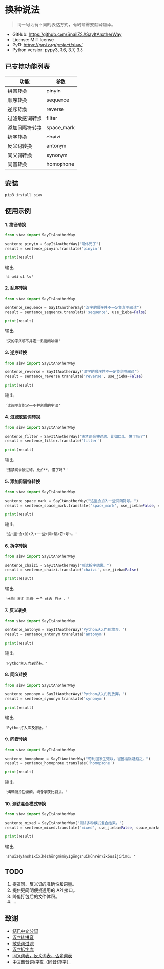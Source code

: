 # 换种说法

> 同一句话有不同的表达方式，有时候需要翻译翻译。

* GitHub: https://github.com/SnailZSJ/SayItAnotherWay
* License: MIT license
* PyPI: https://pypi.org/project/siaw/
* Python version: pypy3, 3.6, 3.7, 3.8

## 已支持功能列表

| 功能 | 参数 |
| ---- | ---- |
| 拼音转换 | pinyin |
| 顺序转换 | sequence |
| 逆序转换 | reverse |
| 过滤敏感词转换 | filter |
| 添加间隔符转换 | space_mark |
| 拆字转换 | chaizi |
| 反义词转换 | antonym |
| 同义词转换 | synonym |
| 同音转换 | homophone |

## 安装
```
pip3 install siaw
```

## 使用示例

#### 1. 拼音转换
```python
from siaw import SayItAnotherWay

sentence_pinyin = SayItAnotherWay("阿伟死了")
result = sentence_pinyin.translate('pinyin')

print(result)
```

输出

```text
'ā wěi sǐ le'
```

#### 2. 乱序转换
```python
from siaw import SayItAnotherWay

sentence_sequence = SayItAnotherWay("汉字的顺序并不一定能影响阅读")
result = sentence_sequence.translate('sequence', use_jieba=False)

print(result)
```

输出

```text
'汉的字序顺不并定一影能阅响读'
```

#### 3. 逆序转换
```python
from siaw import SayItAnotherWay

sentence_reverse = SayItAnotherWay("汉字的顺序并不一定能影响阅读")
result = sentence_reverse.translate('reverse', use_jieba=False)

print(result)
```

输出

```text
'读阅响影能定一不并序顺的字汉'
```

#### 4. 过滤敏感词转换
```python
from siaw import SayItAnotherWay

sentence_filter = SayItAnotherWay("违禁词会被过滤，比如巨乳，懂了吗？")
result = sentence_filter.translate('filter')

print(result)
```

输出

```text
'违禁词会被过滤，比如**，懂了吗？'
```

#### 5. 添加间隔符转换
```python
from siaw import SayItAnotherWay

sentence_space_mark = SayItAnotherWay("这里会加入一些间隔符号。")
result = sentence_space_mark.translate('space_mark', use_jieba=False, space_mark='+')

print(result)
```

输出

```text
'这+里+会+加+入+一+些+间+隔+符+号+。'
```

#### 6. 拆字转换
```python
from siaw import SayItAnotherWay

sentence_chaizi = SayItAnotherWay("测试拆字结果。")
result = sentence_chaizi.translate('chaizi', use_jieba=False)

print(result)
```

输出

```text
'水则 言式 手斥 宀子 丝吉 日木 。'
```

#### 7. 反义转换
```python
from siaw import SayItAnotherWay

sentence_antonym = SayItAnotherWay("Python从入门到放弃。")
result = sentence_antonym.translate('antonym')

print(result)
```

输出

```text
'Python主入门到坚持。'
```

#### 8. 同义转换
```python
from siaw import SayItAnotherWay

sentence_synonym = SayItAnotherWay("Python从入门到放弃。")
result = sentence_synonym.translate('synonym')

print(result)
```

输出

```text
'Python打入库及割舍。'
```

#### 9. 同音转换
```python
from siaw import SayItAnotherWay

sentence_homophone = SayItAnotherWay("苟利国家生死以，岂因福祸避趋之。")
result = sentence_homophone.translate('homophone')

print(result)
```

输出

```text
'煹鷅濄扴狌蟖齮，埼音俘获比娶支。'
```

#### 10. 测试混合模式转换
```python
from siaw import SayItAnotherWay

sentence_mixed = SayItAnotherWay("测试多种模式混合结果。")
result = sentence_mixed.translate('mixed', use_jieba=False, space_mark=' ', ways=['chaizi', 'pinyin'])

print(result)
```

输出

```text
'shuǐzéyánshìxīxīhézhōngmùmòyìgōngshuǐkūnrényīkǒusījírìmù。'
```

## TODO
1. 提高同、反义词的准确性和词量。
2. 提供更简明便捷通用的 API 接口。
3. 降低打包后的文件体积。
4. ...

## 致谢
- [结巴中文分词](https://github.com/fxsjy/jieba)
- [汉字转拼音](https://github.com/mozillazg/python-pinyin)
- [敏感词过滤](https://github.com/observerss/textfilter)
- [汉字拆字库](https://github.com/howl-anderson/hanzi_chaizi)
- [同义词表，反义词表，否定词表](https://github.com/guotong1988/chinese_dictionary)
- [中文谐音词/字库（同音词/字）](https://github.com/LiangsLi/ChineseHomophones)